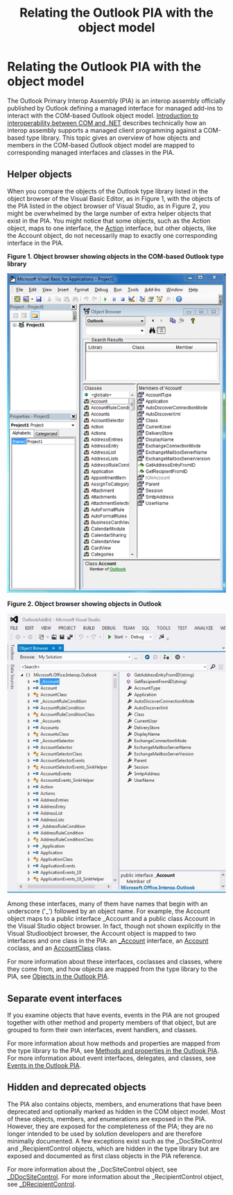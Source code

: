 ﻿---
title: Relating the Outlook PIA with the object model
TOCTitle: Relating the Outlook PIA with the object model
ms:assetid: 2875c324-cead-4250-b81b-3b7458a9f09e
ms:contentKeyID: 55119779
ms.date: 07/24/2014
mtps_version: v=office.15
---

# Relating the Outlook PIA with the object model

The Outlook Primary Interop Assembly (PIA) is an interop assembly officially published by Outlook defining a managed interface for managed add-ins to interact with the COM-based Outlook object model. [Introduction to interoperability between COM and .NET](introduction-to-interoperability-between-com-and-net.md) describes technically how an interop assembly supports a managed client programming against a COM-based type library. This topic gives an overview of how objects and members in the COM-based Outlook object model are mapped to corresponding managed interfaces and classes in the PIA.

## Helper objects

When you compare the objects of the Outlook type library listed in the object browser of the Visual Basic Editor, as in Figure 1, with the objects of the PIA listed in the object browser of Visual Studio, as in Figure 2, you might be overwhelmed by the large number of extra helper objects that exist in the PIA. You might notice that some objects, such as the Action object, maps to one interface, the [Action](https://msdn.microsoft.com/en-us/library/bb646971\(v=office.15\)) interface, but other objects, like the Account object, do not necessarily map to exactly one corresponding interface in the PIA.

**Figure 1. Object browser showing objects in the COM-based Outlook type library**

![Object browser showing objects in the COM-based Outlook type library](media/pia-vba-project.gif)

**Figure 2. Object browser showing objects in Outlook**

![Object browser showing objects in Outlook](media/pia-object-browser.jpg)

Among these interfaces, many of them have names that begin with an underscore ('\_') followed by an object name. For example, the Account object maps to a public interface \_Account and a public class Account in the Visual Studio object browser. In fact, though not shown explicitly in the Visual Studioobject browser, the Account object is mapped to two interfaces and one class in the PIA: an [\_Account](https://msdn.microsoft.com/en-us/library/bb609471\(v=office.15\)) interface, an [Account](https://msdn.microsoft.com/en-us/library/bb645103\(v=office.15\)) coclass, and an [AccountClass](https://msdn.microsoft.com/en-us/library/bb645768\(v=office.15\)) class. 

For more information about these interfaces, coclasses and classes, where they come from, and how objects are mapped from the type library to the PIA, see [Objects in the Outlook PIA](objects-in-the-outlook-pia.md).

## Separate event interfaces

If you examine objects that have events, events in the PIA are not grouped together with other method and property members of that object, but are grouped to form their own interfaces, event handlers, and classes. 

For more information about how methods and properties are mapped from the type library to the PIA, see [Methods and properties in the Outlook PIA](methods-and-properties-in-the-outlook-pia.md). For more information about event interfaces, delegates, and classes, see [Events in the Outlook PIA](events-in-the-outlook-pia.md).

## Hidden and deprecated objects

The PIA also contains objects, members, and enumerations that have been deprecated and optionally marked as hidden in the COM object model. Most of these objects, members, and enumerations are exposed in the PIA. However, they are exposed for the completeness of the PIA; they are no longer intended to be used by solution developers and are therefore minimally documented. A few exceptions exist such as the \_DocSiteControl and \_RecipientControl objects, which are hidden in the type library but are exposed and documented as first class objects in the PIA reference. 

For more information about the \_DocSiteControl object, see [\_DDocSiteControl](https://msdn.microsoft.com/en-us/library/bb609520\(v=office.15\)). For more information about the \_RecipientControl object, see [\_DRecipientControl](https://msdn.microsoft.com/en-us/library/bb609501\(v=office.15\)).



